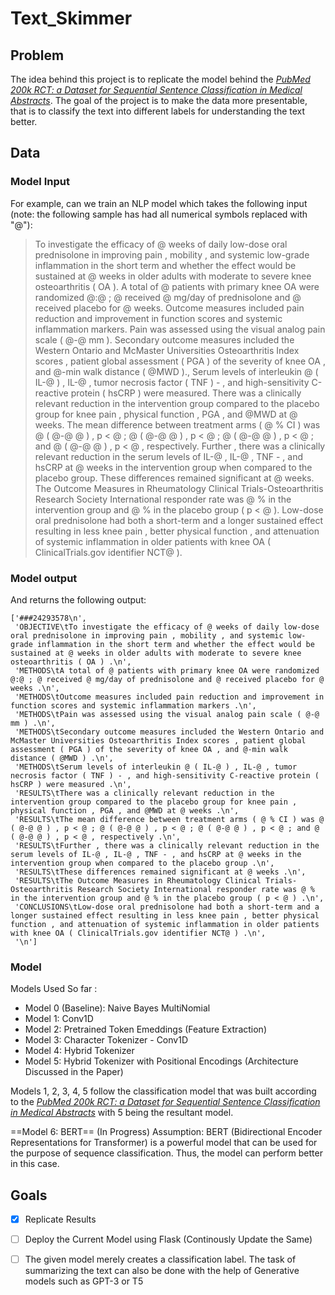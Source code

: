 # Text_Skimmer

## Problem
The idea behind this project is to replicate the model behind the  [*PubMed 200k RCT: a Dataset for Sequential Sentence Classification in Medical Abstracts*](https://arxiv.org/abs/1710.06071). The goal of the project is to make the data more presentable, that is to classify the text into different labels for understanding the text better.

## Data

### Model Input

For example, can we train an NLP model which takes the following input (note: the following sample has had all numerical symbols replaced with "@"):

> To investigate the efficacy of @ weeks of daily low-dose oral prednisolone in improving pain , mobility , and systemic low-grade inflammation in the short term and whether the effect would be sustained at @ weeks in older adults with moderate to severe knee osteoarthritis ( OA ). A total of @ patients with primary knee OA were randomized @:@ ; @ received @ mg/day of prednisolone and @ received placebo for @ weeks. Outcome measures included pain reduction and improvement in function scores and systemic inflammation markers. Pain was assessed using the visual analog pain scale ( @-@ mm ).
Secondary outcome measures included the Western Ontario and McMaster Universities Osteoarthritis Index scores , patient global assessment ( PGA ) of the severity of knee OA , and @-min walk distance ( @MWD ).,
Serum levels of interleukin @ ( IL-@ ) , IL-@ , tumor necrosis factor ( TNF ) - , and high-sensitivity C-reactive protein ( hsCRP ) were measured.
There was a clinically relevant reduction in the intervention group compared to the placebo group for knee pain , physical function , PGA , and @MWD at @ weeks. The mean difference between treatment arms ( @ % CI ) was @ ( @-@ @ ) , p < @ ; @ ( @-@ @ ) , p < @ ; @ ( @-@ @ ) , p < @ ; and @ ( @-@ @ ) , p < @ , respectively. Further , there was a clinically relevant reduction in the serum levels of IL-@ , IL-@ , TNF - , and hsCRP at @ weeks in the intervention group when compared to the placebo group. These differences remained significant at @ weeks. The Outcome Measures in Rheumatology Clinical Trials-Osteoarthritis Research Society International responder rate was @ % in the intervention group and @ % in the placebo group ( p < @ ). Low-dose oral prednisolone had both a short-term and a longer sustained effect resulting in less knee pain , better physical function , and attenuation of systemic inflammation in older patients with knee OA ( ClinicalTrials.gov identifier NCT@ ).

### Model output

And returns the following output:

```
['###24293578\n',
 'OBJECTIVE\tTo investigate the efficacy of @ weeks of daily low-dose oral prednisolone in improving pain , mobility , and systemic low-grade inflammation in the short term and whether the effect would be sustained at @ weeks in older adults with moderate to severe knee osteoarthritis ( OA ) .\n',
 'METHODS\tA total of @ patients with primary knee OA were randomized @:@ ; @ received @ mg/day of prednisolone and @ received placebo for @ weeks .\n',
 'METHODS\tOutcome measures included pain reduction and improvement in function scores and systemic inflammation markers .\n',
 'METHODS\tPain was assessed using the visual analog pain scale ( @-@ mm ) .\n',
 'METHODS\tSecondary outcome measures included the Western Ontario and McMaster Universities Osteoarthritis Index scores , patient global assessment ( PGA ) of the severity of knee OA , and @-min walk distance ( @MWD ) .\n',
 'METHODS\tSerum levels of interleukin @ ( IL-@ ) , IL-@ , tumor necrosis factor ( TNF ) - , and high-sensitivity C-reactive protein ( hsCRP ) were measured .\n',
 'RESULTS\tThere was a clinically relevant reduction in the intervention group compared to the placebo group for knee pain , physical function , PGA , and @MWD at @ weeks .\n',
 'RESULTS\tThe mean difference between treatment arms ( @ % CI ) was @ ( @-@ @ ) , p < @ ; @ ( @-@ @ ) , p < @ ; @ ( @-@ @ ) , p < @ ; and @ ( @-@ @ ) , p < @ , respectively .\n',
 'RESULTS\tFurther , there was a clinically relevant reduction in the serum levels of IL-@ , IL-@ , TNF - , and hsCRP at @ weeks in the intervention group when compared to the placebo group .\n',
 'RESULTS\tThese differences remained significant at @ weeks .\n',
 'RESULTS\tThe Outcome Measures in Rheumatology Clinical Trials-Osteoarthritis Research Society International responder rate was @ % in the intervention group and @ % in the placebo group ( p < @ ) .\n',
 'CONCLUSIONS\tLow-dose oral prednisolone had both a short-term and a longer sustained effect resulting in less knee pain , better physical function , and attenuation of systemic inflammation in older patients with knee OA ( ClinicalTrials.gov identifier NCT@ ) .\n',
 '\n']
 ```

### Model

Models Used So far : 

- Model 0 (Baseline): Naive Bayes MultiNomial
- Model 1: Conv1D
- Model 2: Pretrained Token Emeddings (Feature Extraction)
- Model 3: Character Tokenizer - Conv1D
- Model 4: Hybrid Tokenizer 
- Model 5: Hybrid Tokenizer with Positional Encodings (Architecture Discussed in the Paper)

Models 1, 2, 3, 4, 5 follow the classification model that was built according to the   [*PubMed 200k RCT: a Dataset for Sequential Sentence Classification in Medical Abstracts*](https://arxiv.org/abs/1710.06071) with 5 being the resultant model.

==Model 6: BERT== (In Progress) Assumption: BERT (Bidirectional Encoder Representations for Transformer) is a powerful model that can be used for the purpose of sequence classification. Thus, the model can perform better in this case.


## Goals

- [X] Replicate Results
- [ ] Deploy the Current Model using Flask (Continously Update the Same)
- [ ] The given model merely creates a classification label. The task of summarizing the text can also be done with the help of Generative models such as GPT-3 or T5

